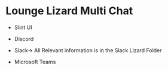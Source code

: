 # Lounge Lizard Multi Chat

- Slint UI

- Discord

- Slack-> All Relevant information is in the Slack Lizard Folder

- Microsoft Teams
